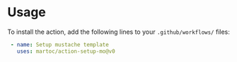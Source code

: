 # Usage

To install the action, add the following lines to your `.github/workflows/` files:

```yaml
 - name: Setup mustache template
   uses: martoc/action-setup-mo@v0
```
